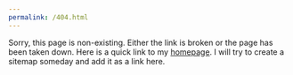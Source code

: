 ```yaml
---
permalink: /404.html
---
```

Sorry, this page is non-existing. Either the link is broken or the page has been taken down.
Here is a quick link to my [homepage](https://rudra101.github.io).
I will try to create a sitemap someday and add it as a link here.
